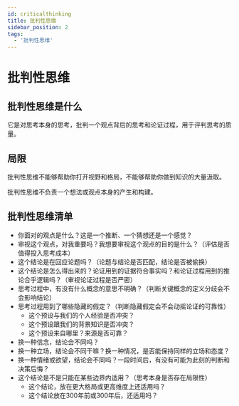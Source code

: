 ```yaml
---
id: criticalthinking
title: 批判性思维
sidebar_position: 2
tags:
  - '批判性思维'
---
```


# 批判性思维

## 批判性思维是什么

它是对思考本身的思考，批判一个观点背后的思考和论证过程，用于评判思考的质量。

## 局限

批判性思维不能够帮助你打开视野和格局，不能够帮助你做到知识的大量汲取。

批判性思维不负责一个想法或观点本身的产生和构建。

## 批判性思维清单

- 你面对的观点是什么？这是一个推断、一个猜想还是一个感觉？
- 审视这个观点，对我重要吗？我想要审视这个观点的目的是什么？（评估是否值得投入思考成本）
- 这个结论是在回应论题吗？（论题与结论是否匹配，结论是否被偷换）
- 这个结论是怎么得出来的？论证用到的证据符合事实吗？和论证过程用到的推论合乎逻辑吗？（审视论证过程是否严密）
- 思考过程中，有没有什么概念的意思不明确？（判断关键概念的定义分歧会不会影响结论）
- 思考过程用到了哪些隐藏的假定？（判断隐藏假定会不会动摇论证的可靠性）
  - 这个预设与我们的个人经验是否冲突？
  - 这个预设跟我们的背景知识是否冲突？
  - 这个预设来自哪里？来源是否可靠？
- 换一种信念，结论会不同吗？
- 换一种立场，结论会不同干嘛？换一种情况，是否能保持同样的立场和态度？
- 换一种情绪或欲望，结论会不同吗？一段时间后，有没有可能为此刻的判断和决策后悔？
- 这个结论是不是只能在某些边界内适用？（思考本身是否存在局限性）
  - 这个结论，放在更大格局或更高维度上还适用吗？
  - 这个结论放在300年前或300年后，还适用吗？
